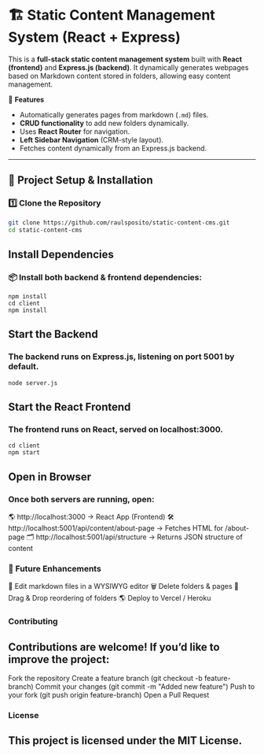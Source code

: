 # 🏗️ Static Content Management System (React + Express)

This is a **full-stack static content management system** built with **React (frontend)** and **Express.js (backend)**. It dynamically generates webpages based on Markdown content stored in folders, allowing easy content management.

🚀 **Features**
- Automatically generates pages from markdown (`.md`) files.
- **CRUD functionality** to add new folders dynamically.
- Uses **React Router** for navigation.
- **Left Sidebar Navigation** (CRM-style layout).
- Fetches content dynamically from an Express.js backend.
---

## 📌 **Project Setup & Installation**
### **1️⃣ Clone the Repository**
```sh
git clone https://github.com/raulsposito/static-content-cms.git
cd static-content-cms
```

## Install Dependencies
### 📦 Install both backend & frontend dependencies:

```
npm install
cd client
npm install
```

## Start the Backend
### The backend runs on Express.js, listening on port 5001 by default.

```
node server.js
```

## Start the React Frontend
### The frontend runs on React, served on localhost:3000.

```
cd client
npm start
```

## Open in Browser
### Once both servers are running, open:

🌎 http://localhost:3000 → React App (Frontend)
🛠 http://localhost:5001/api/content/about-page → Fetches HTML for /about-page
🗂 http://localhost:5001/api/structure → Returns JSON structure of content

### 🚀 Future Enhancements

 📝 Edit markdown files in a WYSIWYG editor
 🗑️ Delete folders & pages
 📂 Drag & Drop reordering of folders
 🌎 Deploy to Vercel / Heroku

### Contributing
## Contributions are welcome! If you’d like to improve the project:

Fork the repository
Create a feature branch (git checkout -b feature-branch)
Commit your changes (git commit -m "Added new feature")
Push to your fork (git push origin feature-branch)
Open a Pull Request

### License
## This project is licensed under the MIT License.

